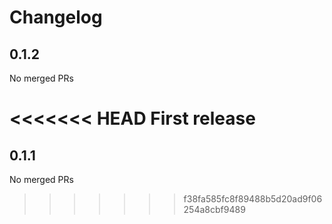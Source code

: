 # Changelog

<!-- <START NEW CHANGELOG ENTRY> -->

## 0.1.2

No merged PRs

<!-- <END NEW CHANGELOG ENTRY> -->
<<<<<<< HEAD
First release
=======

## 0.1.1

No merged PRs

>>>>>>> f38fa585fc8f89488b5d20ad9f06254a8cbf9489
